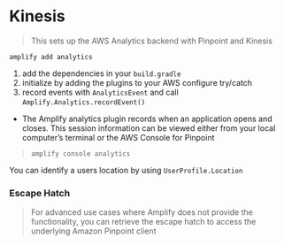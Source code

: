 # Kinesis
> This sets up the AWS Analytics backend with Pinpoint and Kinesis

`amplify add analytics`

1. add the dependencies in your `build.gradle`
2. initialize by adding the plugins to your AWS configure try/catch
3. record events with `AnalyticsEvent` and call `Amplify.Analytics.recordEvent()`

- The Amplify analytics plugin records when an application opens and closes. This session information can be viewed either from your local computer’s terminal or the AWS Console for Pinpoint
> `amplify console analytics`

You can identify a users location by using `UserProfile.Location`

### Escape Hatch
> For advanced use cases where Amplify does not provide the functionality, you can retrieve the escape hatch to access the underlying Amazon Pinpoint client

 